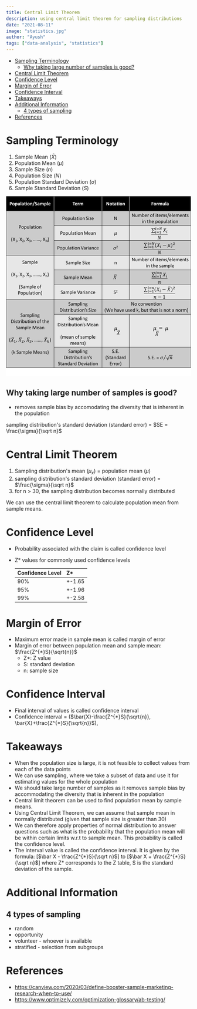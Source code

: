 ```yaml
---
title: Central Limit Theorem
description: using central limit theorem for sampling distributions
date: "2021-08-11"
image: "statistics.jpg"
author: "Ayush"
tags: ["data-analysis", "statistics"]
---
```



<!-- vim-markdown-toc GFM -->

* [Sampling Terminology](#sampling-terminology)
  * [Why taking large number of samples is good?](#why-taking-large-number-of-samples-is-good)
* [Central Limit Theorem](#central-limit-theorem)
* [Confidence Level](#confidence-level)
* [Margin of Error](#margin-of-error)
* [Confidence Interval](#confidence-interval)
* [Takeaways](#takeaways)
* [Additional Information](#additional-information)
  * [4 types of sampling](#4-types-of-sampling)
* [References](#references)

<!-- vim-markdown-toc -->


# Sampling Terminology
1. Sample Mean ($\bar X$)
2. Population Mean ($\mu$)
3. Sample Size ($n$)
4. Population Size ($N$)
5. Population Standard Deviation ($\sigma$)
6. Sample Standard Deviation ($S$)

![NotationsForSampling](./notations_for_sampling.png)

## Why taking large number of samples is good?
- removes sample bias by accomodating the diversity that is inherent in the population

sampling distribution's standard deviation (standard error) = $SE = \frac{\sigma}{\sqrt n}$

# Central Limit Theorem
1. Sampling distribution's mean ($μ_{x}$) = population mean ($\mu$)
2. sampling distribution's standard deviation (standard error) = $\frac{\sigma}{\sqrt n}$
3. for n > 30, the sampling distribution becomes normally distributed

We can use the central limit theorem to calculate population mean from sample means.

# Confidence Level
- Probability associated with the claim is called confidence level
- Z* values for commonly used confidence levels

    | Confidence Level | Z*     |
    |------------------|--------|
    | 90%              | +-1.65 |
    | 95%              | +-1.96 |
    | 99%              | +-2.58 |

# Margin of Error
- Maximum error made in sample mean is called margin of error
- Margin of error between population mean and sample mean: $\frac{Z^{*}S}{\sqrt{n}}$
  - Z*: Z value
  - S: standard deviation
  - n: sample size

# Confidence Interval 
- Final interval of values is called confidence interval
- Confidence interval = ($\bar{X}-\frac{Z^{*}S}{\sqrt{n}}, \bar{X}+\frac{Z^{*}S}{\sqrt{n}}$),

# Takeaways
- When the population size is large, it is not feasible to collect values from each of the data points
- We can use sampling, where we take a subset of data and use it for estimating values for the whole population
- We should take large number of samples as it removes sample bias by accommodating the diversity that is inherent in the population
- Central limit theorem can be used to find population mean by sample means.
- Using Central Limit Theorem, we can assume that sample mean in normally distributed (given that sample size is greater than 30)
- We can therefore apply properties of normal distribution to answer questions such as what is the probability that the population mean will be within certain limits w.r.t to sample mean. This probability is called the confidence level.
- The interval value is called the confidence interval. It is given by the formula: [$\bar X - \frac{Z^{*}S}{\sqrt n}$] to [$\bar X + \frac{Z^{*}S}{\sqrt n}$] where Z* corresponds to the Z table, S is the standard deviation of the sample.


# Additional Information

## 4 types of sampling
- random
- opportunity
- volunteer - whoever is available
- stratified - selection from subgroups

# References
- https://canview.com/2020/03/define-booster-sample-marketing-research-when-to-use/
- https://www.optimizely.com/optimization-glossary/ab-testing/
